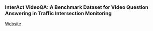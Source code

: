 ### InterAct VideoQA: A Benchmark Dataset for Video Question Answering in Traffic Intersection Monitoring

[Website](https://interact-videoqa.github.io/InterActVideoQA/)
